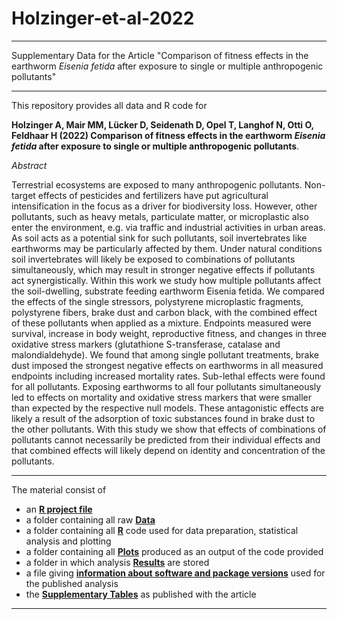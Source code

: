 # Holzinger-et-al-2022


---
Supplementary Data for the Article "Comparison of fitness effects in the earthworm *Eisenia fetida* after exposure to single or multiple anthropogenic pollutants"

---

This repository provides all data and R code for 
  
**Holzinger A, Mair MM, Lücker D, Seidenath D, Opel T, Langhof N, Otti O, Feldhaar H (2022) Comparison of fitness effects in the earthworm *Eisenia fetida* after exposure to single or multiple anthropogenic pollutants**. 
    
      
*Abstract*  

Terrestrial ecosystems are exposed to many anthropogenic pollutants. Non-target effects of pesticides and fertilizers have put agricultural intensification in the focus as a driver for biodiversity loss. However, other pollutants, such as heavy metals, particulate matter, or microplastic also enter the environment, e.g. via traffic and industrial activities in urban areas. As soil acts as a potential sink for such pollutants, soil invertebrates like earthworms may be particularly affected by them. Under natural conditions soil invertebrates will likely be exposed to combinations of pollutants simultaneously, which may result in stronger negative effects if pollutants act synergistically. 
Within this work we study how multiple pollutants affect the soil-dwelling, substrate feeding earthworm Eisenia fetida. We compared the effects of the single stressors, polystyrene microplastic fragments, polystyrene fibers, brake dust and carbon black, with the combined effect of these pollutants when applied as a mixture. Endpoints measured were survival, increase in body weight, reproductive fitness, and changes in three oxidative stress markers (glutathione S-transferase, catalase and malondialdehyde). We found that among single pollutant treatments, brake dust imposed the strongest negative effects on earthworms in all measured endpoints including increased mortality rates. Sub-lethal effects were found for all pollutants. Exposing earthworms to all four pollutants simultaneously led to effects on mortality and oxidative stress markers that were smaller than expected by the respective null models. These antagonistic effects are likely a result of the adsorption of toxic substances found in brake dust to the other pollutants. With this study we show that effects of combinations of pollutants cannot necessarily be predicted from their individual effects and that combined effects will likely depend on identity and concentration of the pollutants.

 
 ---
  
The material consist of

* an [**R project file**](https://github.com/magdalenammair/Holzinger-et-al-2022/tree/master/Holzinger-et-al-2022.Rproj)
* a folder containing all raw [**Data**](https://github.com/magdalenammair/Holzinger-et-al-2022/tree/master/Data)
* a folder containing all [**R**](https://github.com/magdalenammair/Holzinger-et-al-2022/tree/master/R) code used for data preparation, statistical analysis and plotting
* a folder containing all [**Plots**](https://github.com/magdalenammair/Holzinger-et-al-2022/tree/master/Plots) produced as an output of the code provided
* a folder in which analysis [**Results**](https://github.com/magdalenammair/Holzinger-et-al-2022/tree/master/Results) are stored
* a file giving [**information about software and package versions**](https://github.com/magdalenammair/Holzinger-et-al-2022/tree/master/sessionInfo.txt) used for the published analysis
* the [**Supplementary Tables**](https://github.com/magdalenammair/Holzinger-et-al-2022/tree/master/Holzinger-et-al-SupplementaryTables.pdf) as published with the article
---
